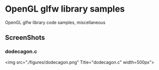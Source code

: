 # OpenGL glfw library samples

OpenGL glfw library code samples, miscellaneous

## ScreenShots
### dodecagon.c
<img src="./figures/dodecagon.png" Titie="dodecagon.c" width=500px">
